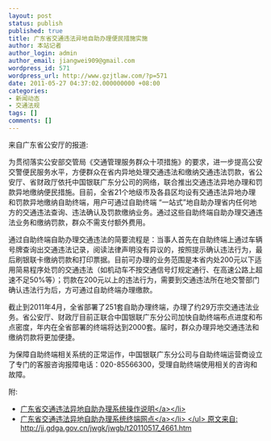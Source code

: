 ```yaml
---
layout: post
status: publish
published: true
title: 广东省交通违法异地自助办理便民措施实施
author: 本站记者
author_login: admin
author_email: jiangwei909@gmail.com
wordpress_id: 571
wordpress_url: http://www.gzjtlaw.com/?p=571
date: 2011-05-27 04:37:02.000000000 +08:00
categories:
- 新闻动态
- 交通法规
tags: []
comments: []
---
```

来自广东省公安厅的报道:

为贯彻落实公安部交管局《交通管理服务群众十项措施》的要求，进一步提高公安交警便民服务水平，方便群众在省内异地处理交通违法和缴纳交通违法罚款，省公安厅、省财政厅依托中国银联广东分公司的网络，联合推出交通违法异地办理和罚款异地缴纳便民措施。目前，全省21个地级市及各县区均设有交通违法异地办理和罚款异地缴纳自助终端，用户可通过自助终端 &ldquo;一站式&rdquo;地自助办理省内任何地方的交通违法查询、违法确认及罚款缴纳业务。通过这些自助终端自助办理交通违法业务和缴纳罚款，群众不需支付额外费用。

通过自助终端自助办理交通违法的简要流程是：当事人首先在自助终端上通过车辆号牌查询出交通违法记录，阅读法律声明没有异议的，按照提示确认违法行为，最后刷银联卡缴纳罚款和打印票据。目前可办理的业务范围是本省内处200元以下适用简易程序处罚的交通违法（如机动车不按交通信号灯规定通行、在高速公路上超速不足50%等）；罚款在200元以上的违法行为，需要到交通违法所在地交警部门确认违法行为后，方可通过自助终端办理缴款。

截止到2011年4月，全省部署了251套自助办理终端，办理了约29万宗交通违法业务。省公安厅、财政厅目前正联合中国银联广东分公司加快自助终端布点进度和布点密度，年内在全省部署的终端将达到2000套。届时，群众办理异地交通违法和缴纳罚款将更加便捷。

为保障自助终端相关系统的正常运作，中国银联广东分公司与自助终端运营商设立了专门的客服咨询报障电话：020-85566300，受理自助终端使用相关的咨询和故障。

附:
<ul>
	<li><a href="http:&#47;&#47;jj.gdga.gov.cn&#47;jwgk&#47;jwgb&#47;P020110517562136149334.doc">广东省交通违法异地自助办理系统操作说明<&#47;a><&#47;li>
	<li><a href="http:&#47;&#47;www.gzjtlaw.com&#47;?p=574" target="_self">广东省交通违法异地自助办理系统终端网点<&#47;a><&#47;li>
<&#47;ul>
原文来自: http:&#47;&#47;jj.gdga.gov.cn&#47;jwgk&#47;jwgb&#47;t20110517_4661.htm
